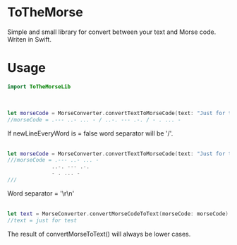 # ToTheMorse
Simple and small library for convert between your text and Morse code.
Writen in Swift.

# Usage
```Swift
import ToTheMorseLib
```
<br/>


```Swift
let morseCode = MorseConverter.convertTextToMorseCode(text: "Just for test", newLineEveryWord: false)
//morseCode = .--- ..- ... - / ..-. --- .-. / - . ... - 
```  
If newLineEveryWord is = false word separator will be '/'. <br/><br/>



```Swift
let morseCode = MorseConverter.convertTextToMorseCode(text: "Just for test", newLineEveryWord: true)
///morseCode = .--- ..- ... - 
              ..-. --- .-. 
              - . ... - 
///
```  
Word separator = '\r\n' <br/><br/>


```Swift 
let text = MorseConverter.convertMorseCodeToText(morseCode: morseCode)
//text = just for test
```  
The result of convertMorseToText() will always be lower cases. <br/><br/>
